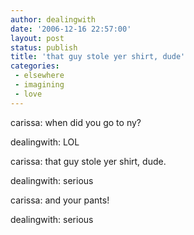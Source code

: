 ```yaml
---
author: dealingwith
date: '2006-12-16 22:57:00'
layout: post
status: publish
title: 'that guy stole yer shirt, dude'
categories:
 - elsewhere
 - imagining
 - love
---
```


carissa: when did you go to ny?

dealingwith: LOL

carissa: that guy stole yer shirt, dude.

dealingwith: serious

carissa: and your pants!

dealingwith: serious
